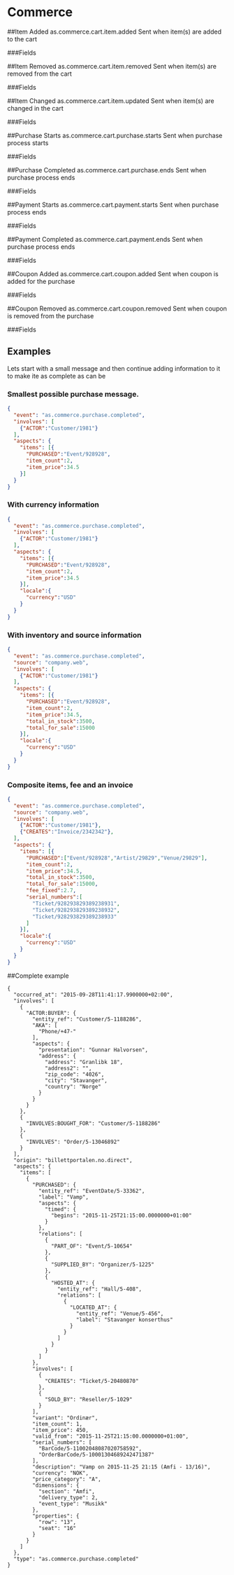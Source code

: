 # Commerce

##Item Added
as.commerce.cart.item.added
Sent when item(s) are added to the cart

###Fields

##Item Removed
as.commerce.cart.item.removed
Sent when item(s) are removed from the cart

###Fields

##Item Changed
as.commerce.cart.item.updated
Sent when item(s) are changed in the cart

###Fields

##Purchase Starts
as.commerce.cart.purchase.starts
Sent when purchase process starts

###Fields

##Purchase Completed
as.commerce.cart.purchase.ends
Sent when purchase process ends

###Fields

##Payment Starts
as.commerce.cart.payment.starts
Sent when purchase process ends

###Fields

##Payment Completed
as.commerce.cart.payment.ends
Sent when purchase process ends

###Fields

##Coupon Added
as.commerce.cart.coupon.added
Sent when coupon is added for the purchase

###Fields

##Coupon Removed
as.commerce.cart.coupon.removed
Sent when coupon is removed from the purchase

###Fields

## Examples
Lets start with a small message and then continue adding information to it to make ite as complete as can be

### Smallest possible purchase message.
```json
{
  "event": "as.commerce.purchase.completed",
  "involves": [
    {"ACTOR":"Customer/1981"}
  ],
  "aspects": {
    "items": [{
      "PURCHASED":"Event/928928",
      "item_count":2,
      "item_price":34.5
    }]
  }
}
```

### With currency information
```json
{
  "event": "as.commerce.purchase.completed",
  "involves": [
    {"ACTOR":"Customer/1981"}
  ],
  "aspects": {
    "items": [{
      "PURCHASED":"Event/928928",
      "item_count":2,
      "item_price":34.5
    }],
    "locale":{
      "currency":"USD"
    }
  }
}
```

### With inventory and source information
```json
{
  "event": "as.commerce.purchase.completed",
  "source": "company.web",
  "involves": [
    {"ACTOR":"Customer/1981"}
  ],
  "aspects": {
    "items": [{
      "PURCHASED":"Event/928928",
      "item_count":2,
      "item_price":34.5,
      "total_in_stock":3500,
      "total_for_sale":15000
    }],
    "locale":{
      "currency":"USD"
    }
  }
}
```
### Composite items, fee and an invoice 
```json
{
  "event": "as.commerce.purchase.completed",
  "source": "company.web",
  "involves": [
    {"ACTOR":"Customer/1981"},
    {"CREATES":"Invoice/2342342"},
  ],
  "aspects": {
    "items": [{
      "PURCHASED":["Event/928928","Artist/29829","Venue/29829"],
      "item_count":2,
      "item_price":34.5,
      "total_in_stock":3500,
      "total_for_sale":15000,
      "fee_fixed":2.7,
      "serial_numbers":[
        "Ticket/928293829389238931",
        "Ticket/928293829389238932",
        "Ticket/928293829389238933"
      ]
    }],
    "locale":{
      "currency":"USD"
    }
  }
}
```

##Complete example
```
{
  "occurred_at": "2015-09-28T11:41:17.9900000+02:00",
  "involves": [
    {
      "ACTOR:BUYER": {
        "entity_ref": "Customer/5-1188286",
        "AKA": [
          "Phone/+47-"
        ],
        "aspects": {
          "presentation": "Gunnar Halvorsen",
          "address": {
            "address": "Granlibk 18",
            "address2": "",
            "zip_code": "4026",
            "city": "Stavanger",
            "country": "Norge"
          }
        }
      }
    },
    {
      "INVOLVES:BOUGHT_FOR": "Customer/5-1188286"
    },
    {
      "INVOLVES": "Order/5-13046892"
    }
  ],
  "origin": "billettportalen.no.direct",
  "aspects": {
    "items": [
      {
        "PURCHASED": {
          "entity_ref": "EventDate/5-33362",
          "label": "Vamp",
          "aspects": {
            "timed": {
              "begins": "2015-11-25T21:15:00.0000000+01:00"
            }
          },
          "relations": [
            {
              "PART_OF": "Event/5-10654"
            },
            {
              "SUPPLIED_BY": "Organizer/5-1225"
            },
            {
              "HOSTED_AT": {
                "entity_ref": "Hall/5-408",
                "relations": [
                  {
                    "LOCATED_AT": {
                      "entity_ref": "Venue/5-456",
                      "label": "Stavanger konserthus"
                    }
                  }
                ]
              }
            }
          ]
        },
        "involves": [
          {
            "CREATES": "Ticket/5-20480870"
          },
          {
            "SOLD_BY": "Reseller/5-1029"
          }
        ],
        "variant": "Ordinær",
        "item_count": 1,
        "item_price": 450,
        "valid_from": "2015-11-25T21:15:00.0000000+01:00",
        "serial_numbers": [
          "BarCode/5-11002048087020758592",
          "OrderBarCode/5-10001304689242471387"
        ],
        "description": "Vamp on 2015-11-25 21:15 (Amfi - 13/16)",
        "currency": "NOK",
        "price_category": "A",
        "dimensions": {
          "section": "Amfi",
          "delivery_type": 2,
          "event_type": "Musikk"
        },
        "properties": {
          "row": "13",
          "seat": "16"
        }
      }
    ]
  },
  "type": "as.commerce.purchase.completed"
} 
```